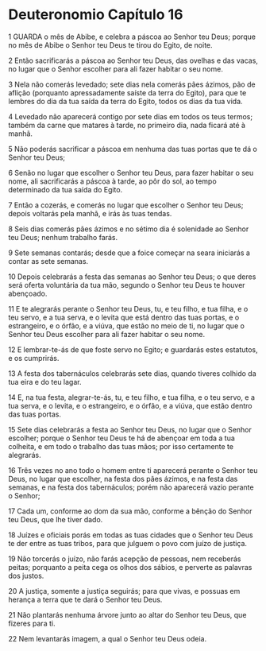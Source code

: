 # Deuteronomio Capítulo 16

1	GUARDA o mês de Abibe, e celebra a páscoa ao Senhor teu Deus; porque no mês de Abibe o Senhor teu Deus te tirou do Egito, de noite.

2	Então sacrificarás a páscoa ao Senhor teu Deus, das ovelhas e das vacas, no lugar que o Senhor escolher para ali fazer habitar o seu nome.

3	Nela não comerás levedado; sete dias nela comerás pães ázimos, pão de aflição (porquanto apressadamente saíste da terra do Egito), para que te lembres do dia da tua saída da terra do Egito, todos os dias da tua vida.

4	Levedado não aparecerá contigo por sete dias em todos os teus termos; também da carne que matares à tarde, no primeiro dia, nada ficará até à manhã.

5	Não poderás sacrificar a páscoa em nenhuma das tuas portas que te dá o Senhor teu Deus;

6	Senão no lugar que escolher o Senhor teu Deus, para fazer habitar o seu nome, ali sacrificarás a páscoa à tarde, ao pôr do sol, ao tempo determinado da tua saída do Egito.

7	Então a cozerás, e comerás no lugar que escolher o Senhor teu Deus; depois voltarás pela manhã, e irás às tuas tendas.

8	Seis dias comerás pães ázimos e no sétimo dia é solenidade ao Senhor teu Deus; nenhum trabalho farás.

9	Sete semanas contarás; desde que a foice começar na seara iniciarás a contar as sete semanas.

10	Depois celebrarás a festa das semanas ao Senhor teu Deus; o que deres será oferta voluntária da tua mão, segundo o Senhor teu Deus te houver abençoado.

11	E te alegrarás perante o Senhor teu Deus, tu, e teu filho, e tua filha, e o teu servo, e a tua serva, e o levita que está dentro das tuas portas, e o estrangeiro, e o órfão, e a viúva, que estão no meio de ti, no lugar que o Senhor teu Deus escolher para ali fazer habitar o seu nome.

12	E lembrar-te-ás de que foste servo no Egito; e guardarás estes estatutos, e os cumprirás.

13	A festa dos tabernáculos celebrarás sete dias, quando tiveres colhido da tua eira e do teu lagar.

14	E, na tua festa, alegrar-te-ás, tu, e teu filho, e tua filha, e o teu servo, e a tua serva, e o levita, e o estrangeiro, e o órfão, e a viúva, que estão dentro das tuas portas.

15	Sete dias celebrarás a festa ao Senhor teu Deus, no lugar que o Senhor escolher; porque o Senhor teu Deus te há de abençoar em toda a tua colheita, e em todo o trabalho das tuas mãos; por isso certamente te alegrarás.

16	Três vezes no ano todo o homem entre ti aparecerá perante o Senhor teu Deus, no lugar que escolher, na festa dos pães ázimos, e na festa das semanas, e na festa dos tabernáculos; porém não aparecerá vazio perante o Senhor;

17	Cada um, conforme ao dom da sua mão, conforme a bênção do Senhor teu Deus, que lhe tiver dado.

18	Juízes e oficiais porás em todas as tuas cidades que o Senhor teu Deus te der entre as tuas tribos, para que julguem o povo com juízo de justiça.

19	Não torcerás o juízo, não farás acepção de pessoas, nem receberás peitas; porquanto a peita cega os olhos dos sábios, e perverte as palavras dos justos.

20	A justiça, somente a justiça seguirás; para que vivas, e possuas em herança a terra que te dará o Senhor teu Deus.

21	Não plantarás nenhuma árvore junto ao altar do Senhor teu Deus, que fizeres para ti.

22	Nem levantarás imagem, a qual o Senhor teu Deus odeia.

